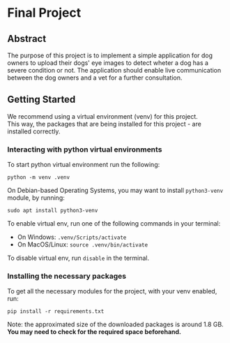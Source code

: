 # Final Project

## Abstract

The purpose of this project is to implement a simple application for dog owners to upload their dogs' eye images to detect wheter a dog has a severe condition or not. The application should enable live communication between the dog owners and a vet for a further consultation. 

## Getting Started

We recommend using a virtual environment (venv) for this project.  
This way, the packages that are being installed for this project - are installed correctly.

### Interacting with python virtual environments
To start python virtual environment run the following:
```
python -m venv .venv
```

On Debian-based Operating Systems, you may want to install `python3-venv` module, by running:
```
sudo apt install python3-venv
```
To enable virtual env, run one of the following commands in your terminal:
- On Windows: `.venv/Scripts/activate`
- On MacOS/Linux: `source .venv/bin/activate`

To disable virtual env, run `disable` in the terminal.

### Installing the necessary packages

To get all the necessary modules for the project, with your venv enabled, run: 
```
pip install -r requirements.txt
```

Note: the approximated size of the downloaded packages is around 1.8 GB. **You may need to check for the required space beforehand.**